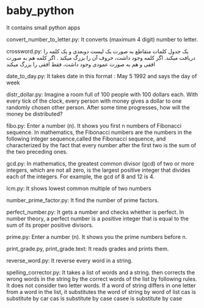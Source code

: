 # baby_python
It contains small python apps

convert_number_to_letter.py: It converts (maximum 4 digit) number to letter.


crossword.py: یک جدول کلمات متقاطع به صورت یک لیست دوبعدی و یک کلمه را دریافت ميکند.
اگر کلمه وجود داشت، حروف آن را بزرگ میکند 
. اگر کلمه هم به صورت افقی و هم به صورت عمودی وجود داشت، فقط افقی را بزرگ میکند


date_to_day.py: It takes date in this format : May 5 1992 and says the day of week


distr_dollar.py: Imagine a room full of 100 people with 100 dollars each.
With every tick of the clock, every person with money gives a dollar to one randomly chosen other person. 
After some time progresses, how will the money be distributed?


fibo.py: Enter a number (n). It shows you first n numbers of Fibonacci sequence.
In mathematics, the Fibonacci numbers are the numbers in the following integer sequence,called the Fibonacci sequence,
and characterized by the fact that every number after the first two is the sum of the two preceding ones.


gcd.py: In mathematics, the greatest common divisor (gcd) of two or more integers, which are not all zero, 
is the largest positive integer that divides each of the integers. For example, the gcd of 8 and 12 is 4.


lcm.py: It shows lowest common multiple of two numbers


number_prime_factor.py: It find  the number of prime factors.


perfect_number.py: It gets a number and checks whether is perfect.
In number theory, a perfect number is a positive integer that is equal to the sum of its proper positive divisors.


prime.py: Enter a number (n). It shows you the prime numbers before n.


print_grade.py, print_grade.text: It reads grades and prints them.


reverse_word.py: It reverse every word in a string.


spelling_corrector.py: It takes a list of words and a string. then corrects the wrong words in the string by the correct words of the list by following rules.
It does not consider two letter words. 
If a word of string differs in one letter from a word in the list, it substitutes the word of string by word of list
cas is substitute by car
cas is substitute by case
casee is substitute by case
